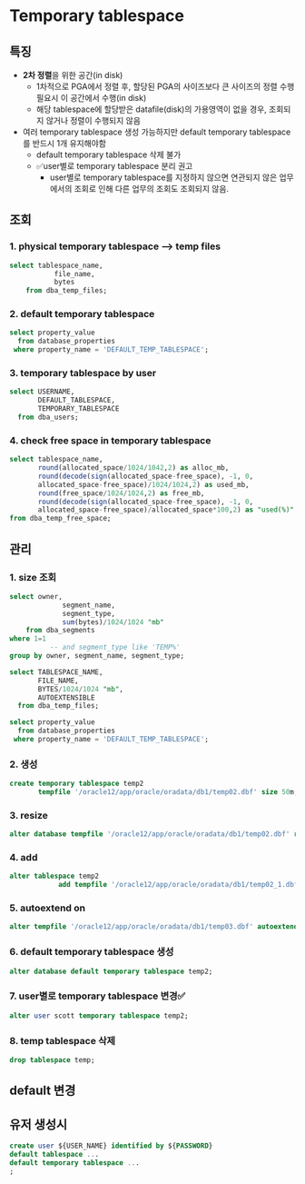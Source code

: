 # Temporary tablespace

## 특징

- **2차 정렬**을 위한 공간(in disk)
  - 1차적으로 PGA에서 정렬 후, 할당된 PGA의 사이즈보다 큰 사이즈의 정렬 수행 필요시 이 공간에서 수행(in disk)
  - 해당 tablespace에 할당받은 datafile(disk)의 가용영역이 없을 경우, 조회되지 않거나 정렬이 수행되지 않음
- 여러 temporary tablespace 생성 가능하지만 default temporary tablespace를 반드시 1개 유지해야함
  - default temporary tablespace 삭제 불가
  - ✅user별로 temporary tablespace 분리 권고
    - user별로 temporary tablespace를 지정하지 않으면 연관되지 않은 업무에서의 조회로 인해 다른 업무의 조회도 조회되지 않음.



## 조회

### 1. physical temporary tablespace --> temp files

```sql
select tablespace_name,
		   file_name,
		   bytes
	from dba_temp_files;
```

### 2. default temporary tablespace

```sql
select property_value
  from database_properties
 where property_name = 'DEFAULT_TEMP_TABLESPACE';
```

### 3. temporary tablespace by user

```sql
select USERNAME,
       DEFAULT_TABLESPACE, 
       TEMPORARY_TABLESPACE
  from dba_users;
```

### 4. check free space in temporary tablespace

```sql
select tablespace_name,
       round(allocated_space/1024/1042,2) as alloc_mb,
       round(decode(sign(allocated_space-free_space), -1, 0, 
       allocated_space-free_space)/1024/1024,2) as used_mb,
       round(free_space/1024/1024,2) as free_mb,
       round(decode(sign(allocated_space-free_space), -1, 0, 
       allocated_space-free_space)/allocated_space*100,2) as "used(%)" 
from dba_temp_free_space;
```

## 관리

### 1. size 조회

```sql
select owner,
			 segment_name,
			 segment_type,
			 sum(bytes)/1024/1024 "mb"
	from dba_segments
where 1=1
		  -- and segment_type like 'TEMP%'
group by owner, segment_name, segment_type;
```

```sql
select TABLESPACE_NAME,
       FILE_NAME, 
       BYTES/1024/1024 "mb",
       AUTOEXTENSIBLE
  from dba_temp_files;
```

```sql
select property_value
  from database_properties
 where property_name = 'DEFAULT_TEMP_TABLESPACE';
```

### 2. 생성

```sql
create temporary tablespace temp2
       tempfile '/oracle12/app/oracle/oradata/db1/temp02.dbf' size 50m;
```

### 3. resize

```sql
alter database tempfile '/oracle12/app/oracle/oradata/db1/temp02.dbf' resize 60m;
```

### 4. add

```sql
alter tablespace temp2
			add tempfile '/oracle12/app/oracle/oradata/db1/temp02_1.dbf' size 10m;
```

### 5. autoextend on

```sql
alter tempfile '/oracle12/app/oracle/oradata/db1/temp03.dbf' autoextend on;
```

### 6. default temporary tablespace 생성

```sql
alter database default temporary tablespace temp2;
```

### 7. user별로 temporary tablespace 변경✅

```sql
alter user scott temporary tablespace temp2;
```

### 8. temp tablespace 삭제

```sql
drop tablespace temp;
```





## default 변경



## 유저 생성시

```sql
create user ${USER_NAME} identified by ${PASSWORD}
default tablespace ...
default temporary tablespace ...
;
```

